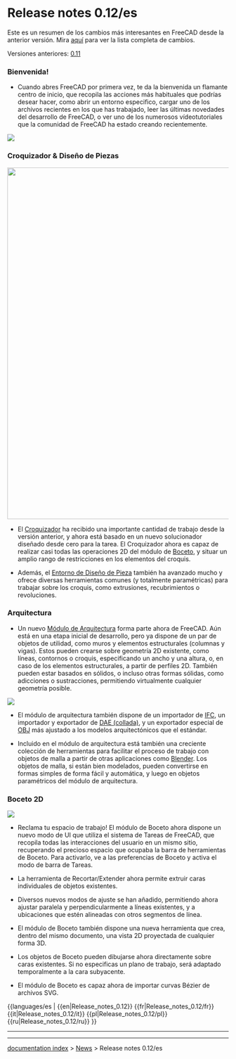 # Release notes 0.12/es
Este es un resumen de los cambios más interesantes en FreeCAD desde la anterior versión. Mira [aquí](http://www.freecadweb.org/tracker/changelog_page.php) para ver la lista completa de cambios.

Versiones anteriores: [0.11](Release_notes_0.11/es.md)

### Bienvenida!

-   Cuando abres FreeCAD por primera vez, te da la bienvenida un flamante centro de inicio, que recopila las acciones más habituales que podrías desear hacer, como abrir un entorno especifico, cargar uno de los archivos recientes en los que has trabajado, leer las últimas novedades del desarrollo de FreeCAD, o ver uno de los numerosos vídeotutoriales que la comunidad de FreeCAD ha estado creando recientemente.

![](images/FreeCAD_start_center.jpg )

### Croquizador & Diseño de Piezas 

<img alt="" src=images/Rim_bling.png  style="width:800px;">

-   El [Croquizador](Sketcher_Workbench/es.md) ha recibido una importante cantidad de trabajo desde la versión anterior, y ahora está basado en un nuevo solucionador diseñado desde cero para la tarea. El Croquizador ahora es capaz de realizar casi todas las operaciones 2D del módulo de [Boceto](Draft_Workbench/es.md), y situar un amplio rango de restricciones en los elementos del croquis.

-   Además, el [Entorno de Diseño de Pieza](PartDesign_Workbench/es.md) también ha avanzado mucho y ofrece diversas herramientas comunes (y totalmente paramétricas) para trabajar sobre los croquis, como extrusiones, recubrimientos o revoluciones.

### Arquitectura

-   Un nuevo [Módulo de Arquitectura](Arch_Workbench/es.md) forma parte ahora de FreeCAD. Aún está en una etapa inicial de desarrollo, pero ya dispone de un par de objetos de utilidad, como muros y elementos estructurales (columnas y vigas). Estos pueden crearse sobre geometría 2D existente, como líneas, contornos o croquis, especificando un ancho y una altura, o, en caso de los elementos estructurales, a partir de perfiles 2D. También pueden estar basados en sólidos, o incluso otras formas sólidas, como adicciones o sustracciones, permitiendo virtualmente cualquier geometría posible.

![](images/Arch_screenshot.jpg )

-   El módulo de arquitectura también dispone de un importador de [IFC](http://en.wikipedia.org/wiki/Industry_Foundation_Classes), un importador y exportador de [DAE (collada)](http://en.wikipedia.org/wiki/Collada), y un exportador especial de [OBJ](http://en.wikipedia.org/wiki/Wavefront_.obj_file) más ajustado a los modelos arquitectónicos que el estándar.

-   Incluido en el módulo de arquitectura está también una creciente colección de herramientas para facilitar el proceso de trabajo con objetos de malla a partir de otras aplicaciones como [Blender](http://www.blender.org). Los objetos de malla, si están bien modelados, pueden convertirse en formas simples de forma fácil y automática, y luego en objetos paramétricos del módulo de arquitectura.

### Boceto 2D 

![](images/Draft_taskview.jpg )

-   Reclama tu espacio de trabajo! El módulo de Boceto ahora dispone un nuevo modo de UI que utiliza el sistema de Tareas de FreeCAD, que recopila todas las interacciones del usuario en un mismo sitio, recuperando el precioso espacio que ocupaba la barra de herramientas de Boceto. Para activarlo, ve a las preferencias de Boceto y activa el modo de barra de Tareas.

-   La herramienta de Recortar/Extender ahora permite extruir caras individuales de objetos existentes.

-   Diversos nuevos modos de ajuste se han añadido, permitiendo ahora ajustar paralela y perpendicularmente a líneas existentes, y a ubicaciones que estén alineadas con otros segmentos de línea.

-   El módulo de Boceto también dispone una nueva herramienta que crea, dentro del mismo documento, una vista 2D proyectada de cualquier forma 3D.

-   Los objetos de Boceto pueden dibujarse ahora directamente sobre caras existentes. Si no especificas un plano de trabajo, será adaptado temporalmente a la cara subyacente.

-   El módulo de Boceto es capaz ahora de importar curvas Bézier de archivos SVG.


{{languages/es | {{en|Release_notes_0.12}} {{fr|Release_notes_0.12/fr}} {{it|Release_notes_0.12/it}} {{pl|Release_notes_0.12/pl}} {{ru|Release_notes_0.12/ru}} }}

_ _ _

---
[documentation index](../README.md) > [News](Category_News.md) > Release notes 0.12/es
